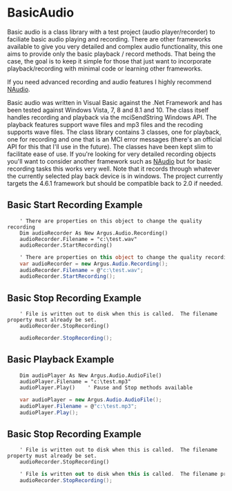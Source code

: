 # BasicAudio
Basic audio is a class library with a test project (audio player/recorder) to faciliate basic audio playing and recording. There are other frameworks available to give you very detailed and complex audio functionality, this one aims to provide only the basic playback / record methods. That being the case, the goal is to keep it simple for those that just want to incorporate playback/recording with minimal code or learning other frameworks.

If you need advanced recording and audio features I highly recommend [NAudio](https://github.com/naudio/NAudio).

Basic audio was written in Visual Basic against the .Net Framework and has been tested against Windows Vista, 7, 8 and 8.1 and 10. The class itself handles recording and playback via the mciSendString Windows API. The playback features support wave files and mp3 files and the recoding supports wave files. The class library contains 3 classes, one for playback, one for recording and one that is an MCI error messages (there's an official API for this that I'll use in the future). The classes have been kept slim to facilitate ease of use. If you're looking for very detailed recording objects you'll want to consider another framework such as [NAudio](http://naudio.codeplex.com/) but for basic recording tasks this works very well. Note that it records through whatever the currently selected play back device is in windows.  The project currently targets the 4.6.1 framework but should be compatible back to 2.0 if needed.

## Basic Start Recording Example

```vbnet
    ' There are properties on this object to change the quality recording
    Dim audioRecorder As New Argus.Audio.Recording()
    audioRecorder.Filename = "c:\test.wav"
    audioRecorder.StartRecording()   
```

```csharp
    ' There are properties on this object to change the quality recording
    var audioRecorder = new Argus.Audio.Recording();
    audioRecorder.Filename = @"c:\test.wav";
    audioRecorder.StartRecording();
```

## Basic Stop Recording Example
```vbnet
    ' File is written out to disk when this is called.  The filename property must already be set.
    audioRecorder.StopRecording()
```

```csharp
    audioRecorder.StopRecording();
```

## Basic Playback Example
```vbnet
    Dim audioPlayer As New Argus.Audio.AudioFile()
    audioPlayer.Filename = "c:\test.mp3"
    audioPlayer.Play()    ' Pause and Stop methods available
```

```csharp
    var audioPlayer = new Argus.Audio.AudioFile();
    audioPlayer.Filename = @"c:\test.mp3";
    audioPlayer.Play();
```

## Basic Stop Recording Example
```vbnet
    ' File is written out to disk when this is called.  The filename property must already be set.
    audioRecorder.StopRecording()
```
```csharp
    ' File is written out to disk when this is called.  The filename property must already be set.
    audioRecorder.StopRecording();
```